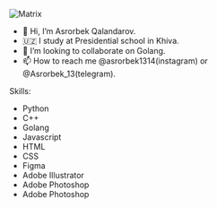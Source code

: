 
![Matrix](https://media.giphy.com/media/yl3XErRq8qmmA/giphy.gif?cid=ecf05e47jga459740bgmv1bgltqnw8pufmqyv28cdwbtqe1m&rid=giphy.gif&ct=g)



- 👋 Hi, I’m Asrorbek Qalandarov.
- 🇺🇿 I study at Presidential school in Khiva.
- 👀 I’m looking to collaborate on Golang.
- 📫 How to reach me @asrorbek1314(instagram) or @Asrorbek_13(telegram).

Skills:
- Python
- C++
- Golang
- Javascript
- HTML
- CSS
- Figma
- Adobe Illustrator
- Adobe Photoshop
- Adobe Photoshop

<!---
AsrorbekQ/AsrorbekQ is a ✨ special ✨ repository because its `README.md` (this file) appears on your GitHub profile.
You can click the Preview link to take a look at your changes.
--->

